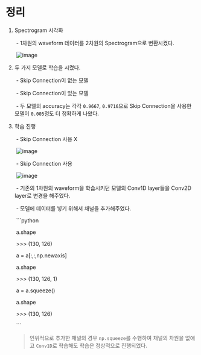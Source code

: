 # 정리

1. Spectrogram 시각화

   ​    \- 1차원의 waveform 데이터를 2차원의 Spectrogram으로 변환시켰다.  

   ​        ![image](https://user-images.githubusercontent.com/48716219/98951535-b849a900-253d-11eb-8f67-bd838a5a1b45.png)



2. 두 가지 모델로 학습을 시켰다.

   ​    - Skip Connection이 없는 모델

   ​    - Skip Connection이 있는 모델

   ​    - 두 모델의 accuracy는 각각 ```0.9667```, ```0.9716```으로 Skip Connection을 사용한 모델이 ```0.005```정도 더 정확하게 나왔다.



3. 학습 진행

   ​    - Skip Connection 사용 X  

   ​        ![image](https://user-images.githubusercontent.com/48716219/98952526-e8457c00-253e-11eb-8142-6db4176147de.png)

   ​    - Skip Connection 사용  

   ​        ![image](https://user-images.githubusercontent.com/48716219/98952636-06ab7780-253f-11eb-8b0e-9b17703612b9.png)

   

   ​    - 기존의 1차원의 waveform을 학습시키던 모델의 Conv1D layer들을 Conv2D layer로 변경을 해주었다.

   ​    - 모델에 데이터를 넣기 위해서 채널을 추가해주었다.

   ​        ```python

   ​        a.shape

   ​        \>>> (130, 126)

   ​        a = a[:,:,np.newaxis]

   ​        a.shape

   ​        \>>> (130, 126, 1)

   ​        a = a.squeeze()

   ​        a.shape

   ​        \>>> (130, 126)

   ​        ```

   > 인위적으로 추가한 채널의 경우 ```np.squeeze```를 수행하여 채널의 차원을 없애고 ```Conv1D```로 학습해도 학습은 정상적으로 진행되었다.